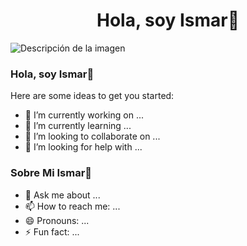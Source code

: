 <div align="center">
<h1 align="center">Hola, soy Ismar👋
</div>
<img src="C:\Users\Ander\Downloads\Banner Github.png" alt="Descripción de la imagen">

  
  
  ### Hola, soy Ismar👋
Here are some ideas to get you started:

- 🔭 I’m currently working on ...
- 🌱 I’m currently learning ...
- 👯 I’m looking to collaborate on ...
- 🤔 I’m looking for help with ...
### Sobre Mi Ismar👋
- 💬 Ask me about ...
- 📫 How to reach me: ...
- 😄 Pronouns: ...
- ⚡ Fun fact: ...
<!--
-->
